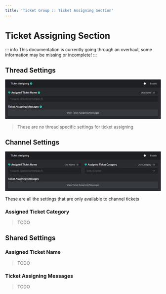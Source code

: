 ```yaml
---
title: 'Ticket Group :: Ticket Assigning Section'
---
```


# Ticket Assigning Section

::: info
This documentation is currently going through an overhaul, some information may be missing or incomplete!
:::

## Thread Settings

<p align="center">
  <img src="./images/assigning-thread.webp" loading="lazy" class="rounded-md" />
</p>

> These are no thread specific settings for ticket assigning

## Channel Settings

<p align="center">
  <img src="./images/assigning.webp" loading="lazy" class="rounded-md" />
</p>

These are all the settings that are only available to channel tickets

### Assigned Ticket Category

> TODO

## Shared Settings

### Assigned Ticket Name

> TODO

### Ticket Assigning Messages

> TODO
